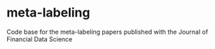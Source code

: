 # meta-labeling
Code base for the meta-labeling papers published with the Journal of Financial Data Science
